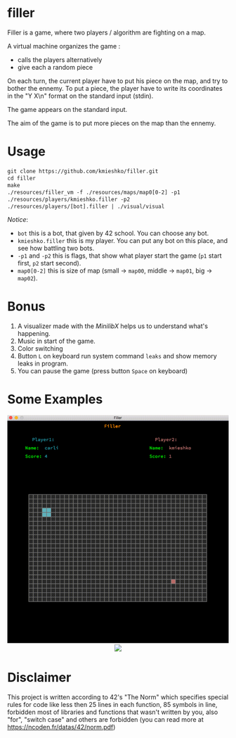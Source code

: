 # filler

Filler is a game, where two players / algorithm are fighting on a map.

A virtual machine organizes the game :

  * calls the players alternatively
  * give each a random piece
  
On each turn, the current player have to put his piece on the map, and try to bother the ennemy. To put a piece, the player have to write its coordinates in the "Y X\n" format on the standard input (stdin).

The game appears on the standard input.

The aim of the game is to put more pieces on the map than the ennemy.

# Usage

```
git clone https://github.com/kmieshko/filler.git
cd filler
make
./resources/filler_vm -f ./resources/maps/map0[0-2] -p1 ./resources/players/kmieshko.filler -p2 ./resources/players/[bot].filler | ./visual/visual 
```
*Notice*:
 * `bot` this is a bot, that given by 42 school. You can choose any bot.
 * `kmieshko.filler` this is my player. You can put any bot on this place, and see how battling two bots.
 * `-p1` and `-p2` this is flags, that show what player start the game (`p1` start first, `p2` start second).
 * `map0[0-2]` this is size of map (small -> `map00`, middle -> `map01`, big -> `map02`).

# Bonus

1. A visualizer made with the *MinilibX* helps us to understand what's happening.
2. Music in start of the game.
3. Color switching
4. Button `L` on keyboard run system command `leaks` and show memory leaks in program.
5. You can pause the game (press button `Space` on keyboard)

# Some Examples

<p align="center">
<img src="https://github.com/kmieshko/filler/blob/master/examples/filler_small.gif" width=600>
<img src="https://github.com/kmieshko/filler/raw/master/examples/filler.gif" width=600>
</p>

# Disclaimer

This project is written according to 42's "The Norm" which specifies special rules for code like less then 25 lines in each function, 85 symbols in line, forbidden most of libraries and functions that wasn't written by you, also "for", "switch case" and others are forbidden (you can read more at https://ncoden.fr/datas/42/norm.pdf)
